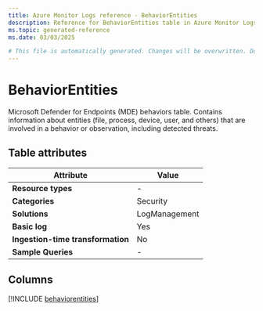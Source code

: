 ```yaml
---
title: Azure Monitor Logs reference - BehaviorEntities
description: Reference for BehaviorEntities table in Azure Monitor Logs.
ms.topic: generated-reference
ms.date: 03/03/2025

# This file is automatically generated. Changes will be overwritten. Do not change this file directly.
---
```


# BehaviorEntities

Microsoft Defender for Endpoints (MDE) behaviors table. Contains information about entities (file, process, device, user, and others) that are involved in a behavior or observation, including detected threats.


## Table attributes

|Attribute|Value|
|---|---|
|**Resource types**|-|
|**Categories**|Security|
|**Solutions**| LogManagement|
|**Basic log**|Yes|
|**Ingestion-time transformation**|No|
|**Sample Queries**|-|



## Columns
  
[!INCLUDE [behaviorentities](~/reusable-content/ce-skilling/azure/includes/azure-monitor/reference/tables/behaviorentities-include.md)]

